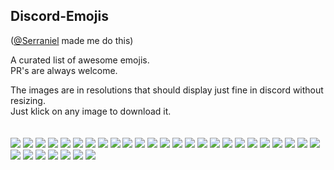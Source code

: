 ## Discord-Emojis
([@Serraniel](http://github.com/serraniel) made me do this)

A curated list of awesome emojis.<br>
PR's are always welcome.

The images are in resolutions that should display just fine in discord without resizing.<br>
Just klick on any image to download it.
<br><br><br>
![](https://cdn.discordapp.com/emojis/232060435266797568.png) <!-- LeftShark -->
![](https://cdn.discordapp.com/emojis/246790977564573706.png) <!-- Kappa -->
![](https://cdn.discordapp.com/emojis/239071618758868992.png) <!-- LuL -->
![](https://cdn.discordapp.com/emojis/230610802384699392.png) <!-- Lenny -->
![](https://cdn.discordapp.com/emojis/230610802724438016.png) <!-- Pepe / FeelsDumbMan -->
![](https://cdn.discordapp.com/emojis/230610802502008832.png) <!-- Pepe / FeelsBadMan -->
![](https://cdn.discordapp.com/emojis/222644174988509185.png) <!-- Pepe / EZ -->
![](https://cdn.discordapp.com/emojis/230610802640420864.png) <!-- Whoa -->
![](https://cdn.discordapp.com/emojis/230610802686558218.png) <!-- Awesome -->
![](https://cdn.discordapp.com/emojis/222644178331500545.png) <!-- NotSureIf -->
![](https://cdn.discordapp.com/emojis/236546497431339020.png) <!-- HeyGuys -->
![](https://cdn.discordapp.com/emojis/230610803588333568.png) <!-- TracerXD -->
![](https://cdn.discordapp.com/emojis/230610803118702593.png) <!-- Rem -->
![](https://cdn.discordapp.com/emojis/230610802770575360.png) <!-- Rem Doh -->
![](https://cdn.discordapp.com/emojis/230610803152125952.png) <!-- Rem Yay -->
![](https://cdn.discordapp.com/emojis/230610803491864576.png) <!-- Rem Stare -->
![](https://cdn.discordapp.com/emojis/230155097961660426.png) <!-- Rem Bomb -->
![](https://cdn.discordapp.com/emojis/230155095789142016.png) <!-- Ram Bomb -->
![](https://cdn.discordapp.com/emojis/230610803575881728.png) <!-- Nep Smug -->
![](https://cdn.discordapp.com/emojis/230610803009519617.png) <!-- Nep Rage -->
![](https://cdn.discordapp.com/emojis/251446983644938240.png) <!-- Yui Shrug -->
![](https://cdn.discordapp.com/emojis/230155099039596545.png) <!-- Shinobu Bomb -->
![](https://cdn.discordapp.com/emojis/249204277623521282.png) <!-- Shinobu Donut -->
![](https://cdn.discordapp.com/emojis/230595068204023809.png) <!-- Nya Pasu -->
![](https://cdn.discordapp.com/emojis/265010527250546689.png) <!-- Chitose NotLike -->
![](https://cdn.discordapp.com/emojis/263782458200293387.png) <!-- Chitose WTF -->
![](https://cdn.discordapp.com/emojis/265010526805950464.png) <!-- Chitose Ugh -->
![](https://cdn.discordapp.com/emojis/265010526906613760.png) <!-- Chitose Think -->
![](https://cdn.discordapp.com/emojis/265010524641689600.png) <!-- Chitose Smug -->
![](https://cdn.discordapp.com/emojis/263782587288256512.png) <!-- Chitose Happy -->
![](https://cdn.discordapp.com/emojis/230662560397918208.png) <!-- Abby Hype -->
![](https://cdn.discordapp.com/emojis/247667533044383745.png) <!-- Eeeeeh -->
